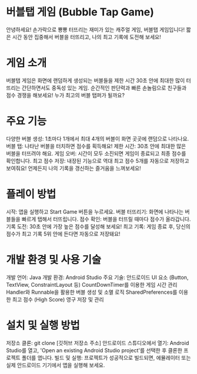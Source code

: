 # 버블탭 게임 (Bubble Tap Game)
안녕하세요! 손가락으로 뿅뿅 터뜨리는 재미가 있는 캐주얼 게임, 버블탭 게임입니다! 짧은 시간 동안 집중해서 버블을 터뜨리고, 나의 최고 기록에 도전해 보세요!

# 게임 소개
버블탭 게임은 화면에 랜덤하게 생성되는 버블들을 제한 시간 30초 안에 최대한 많이 터뜨리는 간단하면서도 중독성 있는 게임. 순간적인 판단력과 빠른 손놀림으로 친구들과 점수 경쟁을 해보세요! 누가 최고의 버블 탭퍼가 될까요?


# 주요 기능
다양한 버블 생성: 1초마다 1개에서 최대 4개의 버블이 화면 곳곳에 랜덤으로 나타나요.
버블 탭: 나타난 버블을 터치하면 점수를 획득해요!
제한 시간: 30초 안에 최대한 많은 버블을 터뜨려야 해요.
게임 오버: 시간이 모두 소진되면 게임이 종료되고 최종 점수를 확인합니다.
최고 점수 저장: 내장된 기능으로 역대 최고 점수 5개를 자동으로 저장하고 보여줘요! 언제든지 나의 기록을 갱신하는 즐거움을 느껴보세요!

# 플레이 방법
시작: 앱을 실행하고 Start Game 버튼을 누르세요.
버블 터뜨리기: 화면에 나타나는 버블들을 빠르게 탭해서 터뜨립니다.
점수 확인: 버블을 터뜨릴 때마다 점수가 올라갑니다.
기록 도전: 30초 안에 가장 높은 점수를 달성해 보세요!
최고 기록: 게임 종료 후, 당신의 점수가 최고 기록 5위 안에 든다면 자동으로 저장돼요!

# 개발 환경 및 사용 기술
개발 언어: Java
개발 환경: Android Studio
주요 기술:
안드로이드 UI 요소 (Button, TextView, ConstraintLayout 등)
CountDownTimer를 이용한 게임 시간 관리
Handler와 Runnable을 활용한 버블 생성 및 소멸 로직
SharedPreferences를 이용한 최고 점수 (High Score) 영구 저장 및 관리

# 설치 및 실행 방법
저장소 클론:
git clone [깃허브 저장소 주소]
안드로이드 스튜디오에서 열기:
Android Studio를 열고, 'Open an existing Android Studio project'를 선택한 후 클론한 프로젝트 폴더를 엽니다.
빌드 및 실행:
프로젝트가 성공적으로 빌드되면, 에뮬레이터 또는 실제 안드로이드 기기에서 앱을 실행해 보세요.
